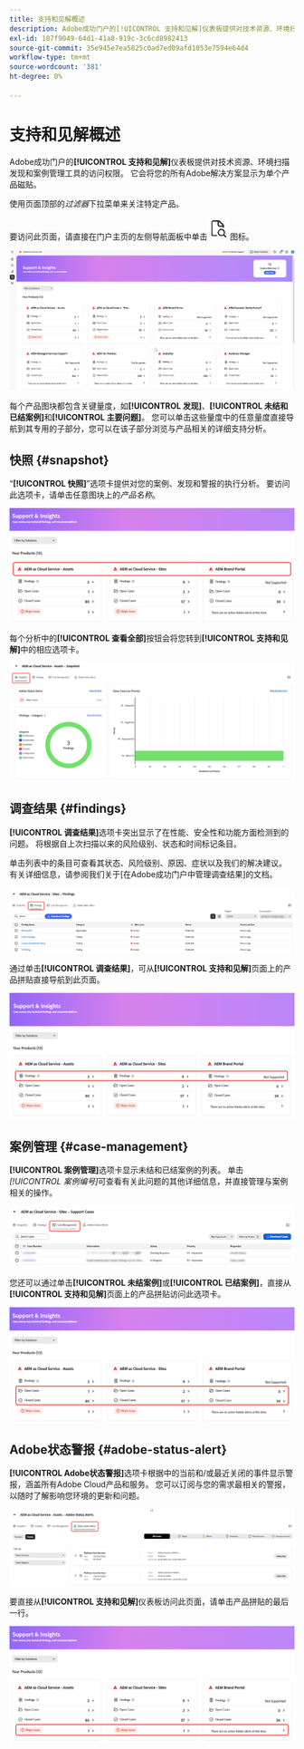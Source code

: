 ```yaml
---
title: 支持和见解概述
description: Adobe成功门户的[!UICONTROL 支持和见解]仪表板提供对技术资源、环境扫描结果和案例管理工具的访问。
exl-id: 107f9049-64d1-41a8-919c-3c6cd8982413
source-git-commit: 35e945e7ea5825c0ad7ed09afd1053e7594e64d4
workflow-type: tm+mt
source-wordcount: '381'
ht-degree: 0%

---
```


# 支持和见解概述

Adobe成功门户的&#x200B;**[!UICONTROL 支持和见解]**&#x200B;仪表板提供对技术资源、环境扫描发现和案例管理工具的访问权限。 它会将您的所有Adobe解决方案显示为单个产品磁贴。

使用页面顶部的&#x200B;*过滤器*&#x200B;下拉菜单来关注特定产品。

要访问此页面，请直接在门户主页的左侧导航面板中单击![support-and-insights-icon](/help/adobe-success-portal/assets/support-and-insight-icon.png)图标。

![support-and-insights-landing-page](/help/adobe-success-portal/assets/support-and-insights-landing-page.png)

每个产品图块都包含关键量度，如&#x200B;**[!UICONTROL 发现]**、**[!UICONTROL 未结和已结案例]**&#x200B;和&#x200B;**[!UICONTROL 主要问题]**。 您可以单击这些量度中的任意量度直接导航到其专用的子部分，您可以在该子部分浏览与产品相关的详细支持分析。

## 快照 {#snapshot}

“**[!UICONTROL 快照]**”选项卡提供对您的案例、发现和警报的执行分析。 要访问此选项卡，请单击任意图块上的&#x200B;*产品名称*。

![从support-and-insights-card快照](/help/adobe-success-portal/assets/snapshot-from-support-insights-card.png)

每个分析中的&#x200B;**[!UICONTROL 查看全部]**&#x200B;按钮会将您转到&#x200B;**[!UICONTROL 支持和见解]**&#x200B;中的相应选项卡。

![快照选项卡](/help/adobe-success-portal/assets/snapshot-tab-support-and-insights.png)

## 调查结果 {#findings}

**[!UICONTROL 调查结果]**&#x200B;选项卡突出显示了在性能、安全性和功能方面检测到的问题。 将根据自上次扫描以来的风险级别、状态和时间标记条目。

单击列表中的条目可查看其状态、风险级别、原因、症状以及我们的解决建议。 有关详细信息，请参阅我们关于[在Adobe成功门户中管理调查结果]的文档。

![个调查结果 — 选项卡](/help/adobe-success-portal/assets/findings-tab-support-and-insights.png)

通过单击&#x200B;**[!UICONTROL 调查结果]**，可从&#x200B;**[!UICONTROL 支持和见解]**&#x200B;页面上的产品拼贴直接导航到此页面。

![发现 — 来自 — support-and-insights-card](/help/adobe-success-portal/assets/findings-from-support-and-insights-card.png)

## 案例管理 {#case-management}

**[!UICONTROL 案例管理]**&#x200B;选项卡显示未结和已结案例的列表。 单击&#x200B;*[!UICONTROL 案例编号]*&#x200B;可查看有关此问题的其他详细信息，并直接管理与案例相关的操作。

![case-management-tab](/help/adobe-success-portal/assets/case-management-tab-support-and-insights.png)

您还可以通过单击&#x200B;**[!UICONTROL 未结案例]**&#x200B;或&#x200B;**[!UICONTROL 已结案例]**，直接从&#x200B;**[!UICONTROL 支持和见解]**&#x200B;页面上的产品拼贴访问此选项卡。

![case-management-from-support-and-insights-card](/help/adobe-success-portal/assets/case-management-from-support-insights-card.png)

## Adobe状态警报 {#adobe-status-alert}

**[!UICONTROL Adobe状态警报]**&#x200B;选项卡根据中的当前和/或最近关闭的事件显示警报，涵盖所有Adobe Cloud产品和服务。 您可以订阅与您的需求最相关的警报，以随时了解影响您环境的更新和问题。

![adobe-status-alert-tab](/help/adobe-success-portal/assets/status-alert-tab-support-and-insights.png)

要直接从&#x200B;**[!UICONTROL 支持和见解]**&#x200B;仪表板访问此页面，请单击产品拼贴的最后一行。

![adobe-status-alert-support-and-insights-card](/help/adobe-success-portal/assets/status-alerts-from-support-insights-card.png)
